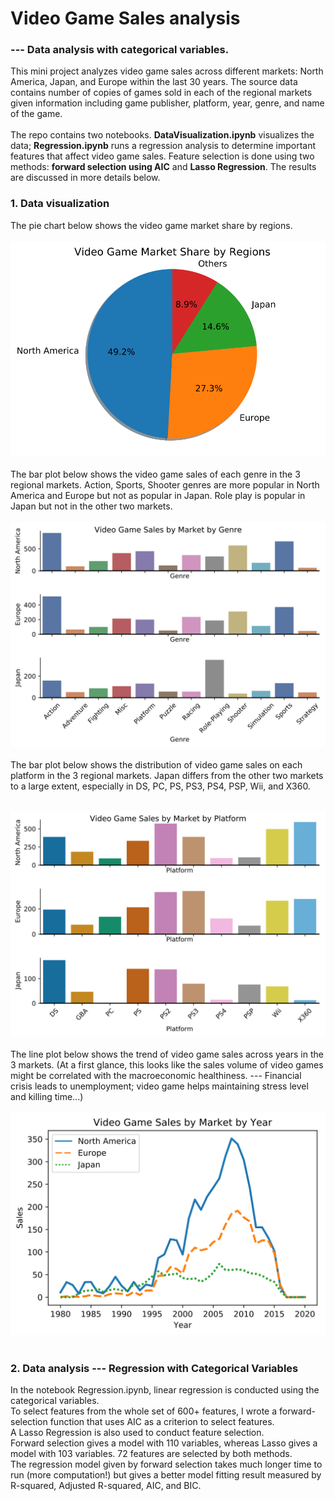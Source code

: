 # Video Game Sales analysis
### --- Data analysis with categorical variables.
This mini project analyzes video game sales across different markets: North America, Japan, and Europe within the last 30 years. The source data contains number of copies of games sold in each of the regional markets given information including game publisher, platform, year, genre, and name of the game. <br> <br>
The repo contains two notebooks. **DataVisualization.ipynb** visualizes the data; **Regression.ipynb** runs a regression analysis to determine important features that affect video game sales. Feature selection is done using two methods: **forward selection using AIC** and **Lasso Regression**. The results are discussed in more details below.

### 1. Data visualization

The pie chart below shows the video game market share by regions. <br><br>
![svg](output_13_0.svg)
 <br><br>
The bar plot below shows the video game sales of each genre in the 3 regional markets. Action, Sports, Shooter genres are more popular in North America and Europe but not as popular in Japan. Role play is popular in Japan but not in the other two markets. <br><br>
![svg](output_8_0.svg)
 <br><br>
The bar plot below shows the distribution of video game sales on each platform in the 3 regional markets. Japan differs from the other two markets to a large extent, especially in DS, PC, PS, PS3, PS4, PSP, Wii, and X360. <br><br>

![svg](output_10_0.svg)
 <br><br>
The line plot below shows the trend of video game sales across years in the 3 markets. (At a first glance, this looks like the sales volume of video games might be correlated with the macroeconomic healthiness. --- Financial crisis leads to unemployment; video game helps maintaining stress level and killing time...) <br><br>
![svg](output_12_0.svg)
 <br><br>
 
 ### 2. Data analysis --- Regression with Categorical Variables
 In the notebook Regression.ipynb, linear regression is conducted using the categorical variables. <br>
 To select features from the whole set of 600+ features, I wrote a forward-selection function that uses AIC as a criterion to select features. <br>
 A Lasso Regression is also used to conduct feature selection. <br>
 Forward selection gives a model with 110 variables, whereas Lasso gives a model with 103 variables. 72 features are selected by both methods.<br>
 The regression model given by forward selection takes much longer time to run (more computation!) but gives a better model fitting result measured by R-squared, Adjusted R-squared, AIC, and BIC.
